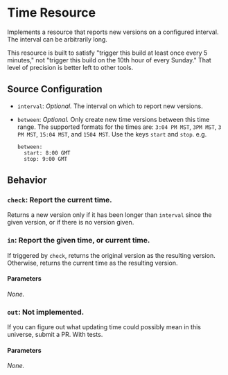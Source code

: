 # Time Resource

Implements a resource that reports new versions on a configured interval. The
interval can be arbitrarily long.

This resource is built to satisfy "trigger this build at least once every 5
minutes," not "trigger this build on the 10th hour of every Sunday." That
level of precision is better left to other tools.


## Source Configuration

* `interval`: *Optional.* The interval on which to report new versions.
* `between`: *Optional.* Only create new time versions between this time range.
  The supported formats for the times are: `3:04 PM MST`, `3PM MST`, `3 PM MST`,
  `15:04 MST`, and `1504 MST`. Use the keys `start` and `stop`. e.g.

  ```
  between:
    start: 8:00 GMT
    stop: 9:00 GMT
  ```

## Behavior

### `check`: Report the current time.

Returns a new version only if it has been longer than `interval` since the
given version, or if there is no version given.


### `in`: Report the given time, or current time.

If triggered by `check`, returns the original version as the resulting
version. Otherwise, returns the current time as the resulting version.

#### Parameters

*None.*


### `out`: Not implemented.

If you can figure out what updating time could possibly mean in this
universe, submit a PR. With tests.

#### Parameters

*None.*
